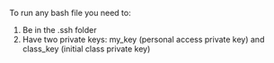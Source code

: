 To run any bash file you need to:

1) Be in the .ssh folder
2) Have two private keys: my_key (personal access private key) and class_key (initial class private key)

